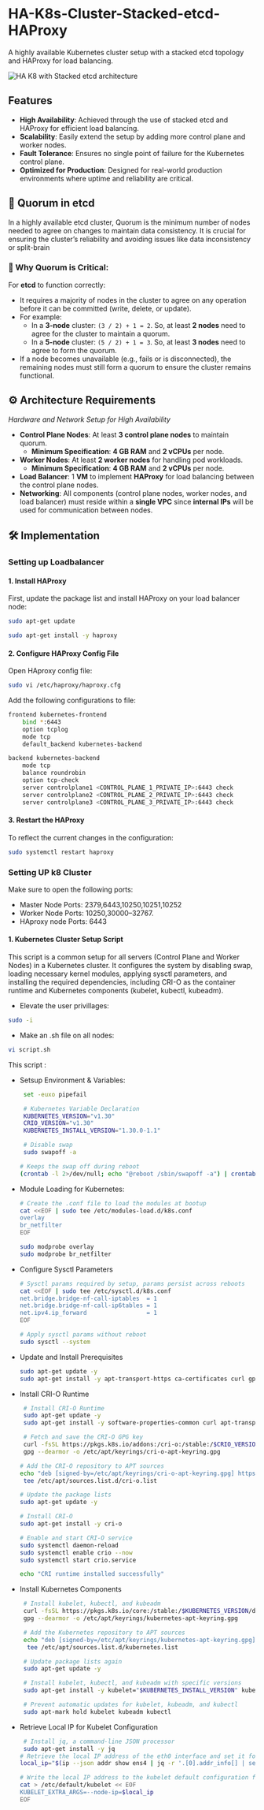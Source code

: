 # HA-K8s-Cluster-Stacked-etcd-HAProxy
A highly available Kubernetes cluster setup with a stacked etcd topology and HAProxy for load balancing. 

![HA K8 with Stacked etcd architecture](https://github.com/user-attachments/assets/46c73c04-d147-4f06-afda-1ba71b54d558)

## Features

- **High Availability**: Achieved through the use of stacked etcd and HAProxy for efficient load balancing.
- **Scalability**: Easily extend the setup by adding more control plane and worker nodes.
- **Fault Tolerance**: Ensures no single point of failure for the Kubernetes control plane.
- **Optimized for Production**: Designed for real-world production environments where uptime and reliability are critical.

## 🧠 Quorum in etcd

In a highly available etcd cluster, Quorum is the minimum number of nodes needed to agree on changes to maintain data consistency. It is crucial for ensuring the cluster’s reliability and avoiding issues like data inconsistency or split-brain

### 🚨 Why Quorum is Critical:
For **etcd** to function correctly:
- It requires a majority of nodes in the cluster to agree on any operation before it can be committed (write, delete, or update).
- For example:
   - In a **3-node** cluster: `(3 / 2) + 1 = 2`. So, at least **2 nodes** need to agree for the cluster to maintain a quorum.
   - In a **5-node** cluster: `(5 / 2) + 1 = 3`. So, at least **3 nodes** need to agree to form the quorum.
- If a node becomes unavailable (e.g., fails or is disconnected), the remaining nodes must still form a quorum to ensure the cluster remains functional.

## ⚙️ Architecture Requirements
*Hardware and Network Setup for High Availability*

- **Control Plane Nodes**: At least **3 control plane nodes** to maintain quorum.
  - **Minimum Specification**: **4 GB RAM** and **2 vCPUs** per node.
- **Worker Nodes**: At least **2 worker nodes** for handling pod workloads.
  - **Minimum Specification**: **4 GB RAM** and **2 vCPUs** per node.
- **Load Balancer**: 1 **VM** to implement **HAProxy** for load balancing between the control plane nodes.
- **Networking**: All components (control plane nodes, worker nodes, and load balancer) must reside within a **single VPC** since **internal IPs** will be used for communication between nodes.

## 🛠️ Implementation
### Setting up Loadbalancer
#### 1. Install HAProxy
First, update the package list and install HAProxy on your load balancer node:
```bash
sudo apt-get update
```
```bash
sudo apt-get install -y haproxy
```
#### 2. Configure HAProxy Config File
Open HAproxy config file:
```bash
sudo vi /etc/haproxy/haproxy.cfg
```
Add the following configurations to file:
```bash
frontend kubernetes-frontend
    bind *:6443
    option tcplog
    mode tcp
    default_backend kubernetes-backend

backend kubernetes-backend
    mode tcp
    balance roundrobin
    option tcp-check
    server controlplane1 <CONTROL_PLANE_1_PRIVATE_IP>:6443 check
    server controlplane2 <CONTROL_PLANE_2_PRIVATE_IP>:6443 check
    server controlplane3 <CONTROL_PLANE_3_PRIVATE_IP>:6443 check
```
#### 3. Restart the HAProxy 
To reflect the current changes in the configuration:  
```bash
sudo systemctl restart haproxy
```

### Setting UP k8 Cluster
Make sure to open the following ports:
- Master Node Ports: 2379,6443,10250,10251,10252
- Worker Node Ports: 10250,30000–32767.
- HAproxy node Ports: 6443
#### 1. Kubernetes Cluster Setup Script
This script is a common setup for all servers (Control Plane and Worker Nodes) in a Kubernetes cluster. It configures the system by disabling swap, loading necessary kernel modules, applying sysctl parameters, and installing the required dependencies, including CRI-O as the container runtime and Kubernetes components (kubelet, kubectl, kubeadm).

- Elevate the user privillages:
```bash
sudo -i
```
- Make an .sh file on all nodes:
 ```bash
vi script.sh
```
This script :
- Setsup Environment & Variables:
  
  ```bash
   set -euxo pipefail

   # Kubernetes Variable Declaration
   KUBERNETES_VERSION="v1.30"
   CRIO_VERSION="v1.30"
   KUBERNETES_INSTALL_VERSION="1.30.0-1.1"

   # Disable swap
   sudo swapoff -a

  # Keeps the swap off during reboot
  (crontab -l 2>/dev/null; echo "@reboot /sbin/swapoff -a") | crontab - || true

   ```
-  Module Loading for Kubernetes:
    ```bash
    # Create the .conf file to load the modules at bootup
    cat <<EOF | sudo tee /etc/modules-load.d/k8s.conf
    overlay
    br_netfilter
    EOF

   sudo modprobe overlay
   sudo modprobe br_netfilter

    ```
-  Configure Sysctl Parameters
   ```bash
   # Sysctl params required by setup, params persist across reboots
   cat <<EOF | sudo tee /etc/sysctl.d/k8s.conf
   net.bridge.bridge-nf-call-iptables  = 1
   net.bridge.bridge-nf-call-ip6tables = 1
   net.ipv4.ip_forward                 = 1
   EOF

   # Apply sysctl params without reboot
   sudo sysctl --system

   ```
-  Update and Install Prerequisites
   ```bash
   sudo apt-get update -y
   sudo apt-get install -y apt-transport-https ca-certificates curl gpg

   ```
-  Install CRI-O Runtime
   ```bash
    # Install CRI-O Runtime
    sudo apt-get update -y
    sudo apt-get install -y software-properties-common curl apt-transport-https ca-certificates

    # Fetch and save the CRI-O GPG key
    curl -fsSL https://pkgs.k8s.io/addons:/cri-o:/stable:/$CRIO_VERSION/deb/Release.key |
    gpg --dearmor -o /etc/apt/keyrings/cri-o-apt-keyring.gpg

   # Add the CRI-O repository to APT sources
   echo "deb [signed-by=/etc/apt/keyrings/cri-o-apt-keyring.gpg] https://pkgs.k8s.io/addons:/cri-o:/stable:/$CRIO_VERSION/deb/ /" |
    tee /etc/apt/sources.list.d/cri-o.list

   # Update the package lists
   sudo apt-get update -y

   # Install CRI-O
   sudo apt-get install -y cri-o

   # Enable and start CRI-O service
   sudo systemctl daemon-reload
   sudo systemctl enable crio --now
   sudo systemctl start crio.service

   echo "CRI runtime installed successfully"

   ```
- Install Kubernetes Components
  ```bash
   # Install kubelet, kubectl, and kubeadm
   curl -fsSL https://pkgs.k8s.io/core:/stable:/$KUBERNETES_VERSION/deb/Release.key |
   gpg --dearmor -o /etc/apt/keyrings/kubernetes-apt-keyring.gpg

   # Add the Kubernetes repository to APT sources
   echo "deb [signed-by=/etc/apt/keyrings/kubernetes-apt-keyring.gpg] https://pkgs.k8s.io/core:/stable:/$KUBERNETES_VERSION/deb/ /" |
    tee /etc/apt/sources.list.d/kubernetes.list

   # Update package lists again
   sudo apt-get update -y

   # Install kubelet, kubectl, and kubeadm with specific versions
   sudo apt-get install -y kubelet="$KUBERNETES_INSTALL_VERSION" kubectl="$KUBERNETES_INSTALL_VERSION" kubeadm="$KUBERNETES_INSTALL_VERSION"

   # Prevent automatic updates for kubelet, kubeadm, and kubectl
   sudo apt-mark hold kubelet kubeadm kubectl

  ```
- Retrieve Local IP for Kubelet Configuration
   ```bash
    # Install jq, a command-line JSON processor
    sudo apt-get install -y jq
   # Retrieve the local IP address of the eth0 interface and set it for kubelet
   local_ip="$(ip --json addr show ens4 | jq -r '.[0].addr_info[] | select(.family == "inet") | .local')"

   # Write the local IP address to the kubelet default configuration file
   cat > /etc/default/kubelet << EOF
   KUBELET_EXTRA_ARGS=--node-ip=$local_ip
   EOF


   ```








